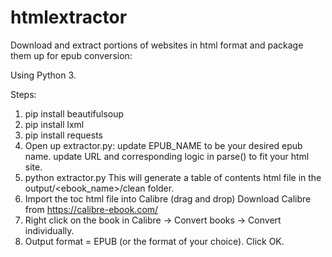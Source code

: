 # htmlextractor
Download and extract portions of websites in html format and package them up for epub conversion:

Using Python 3.

Steps:
1.  pip install beautifulsoup
2.  pip install lxml
3.  pip install requests
4.  Open up extractor.py:
      update EPUB_NAME to be your desired epub name.
      update URL and corresponding logic in parse() to fit your html site.
5.  python extractor.py
      This will generate a table of contents html file in the output/<ebook_name>/clean folder.
6.  Import the toc html file into Calibre (drag and drop)
      Download Calibre from https://calibre-ebook.com/
7.  Right click on the book in Calibre -> Convert books -> Convert individually.
8.  Output format = EPUB (or the format of your choice).  Click OK.
